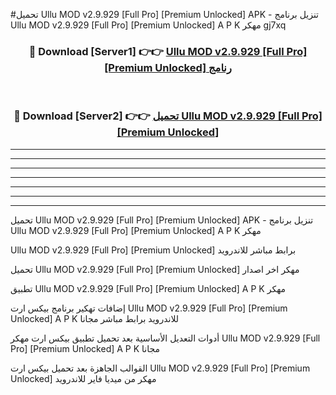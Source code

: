 #تحميل Ullu MOD v2.9.929 [Full Pro] [Premium Unlocked]  APK - تنزيل برنامج Ullu MOD v2.9.929 [Full Pro] [Premium Unlocked]  A P K مهكر gj7xq 



<div align="center">
<h3>🔴 Download [Server1] 👉👉 <a href="https://apkdownload10.web.app/?title=Ullu MOD v2.9.929 [Full Pro] [Premium Unlocked] ">Ullu MOD v2.9.929 [Full Pro] [Premium Unlocked]  رنامج</a></h3><br>

<h3>🔴 Download [Server2] 👉👉 <a href="https://apkdownload10.web.app/?title=Ullu MOD v2.9.929 [Full Pro] [Premium Unlocked] ">تحميل Ullu MOD v2.9.929 [Full Pro] [Premium Unlocked]  </a></h3>
</div>


----------------------------------------------------------

----------------------------------------------------------

----------------------------------------------------------

----------------------------------------------------------

----------------------------------------------------------

----------------------------------------------------------

----------------------------------------------------------

تحميل Ullu MOD v2.9.929 [Full Pro] [Premium Unlocked]  APK - تنزيل برنامج Ullu MOD v2.9.929 [Full Pro] [Premium Unlocked]  A P K مهكر

Ullu MOD v2.9.929 [Full Pro] [Premium Unlocked]  برابط مباشر للاندرويد

تحميل Ullu MOD v2.9.929 [Full Pro] [Premium Unlocked]  مهكر اخر اصدار

تطبيق Ullu MOD v2.9.929 [Full Pro] [Premium Unlocked]  A P K مهكر

إضافات تهكير برنامج بيكس ارت Ullu MOD v2.9.929 [Full Pro] [Premium Unlocked]  A P K للاندرويد برابط مباشر مجانا

أدوات التعديل الأساسية بعد تحميل تطبيق بيكس ارت مهكر Ullu MOD v2.9.929 [Full Pro] [Premium Unlocked]  A P K مجانا

القوالب الجاهزة بعد تحميل بيكس ارت Ullu MOD v2.9.929 [Full Pro] [Premium Unlocked]  مهكر من ميديا فاير للاندرويد


